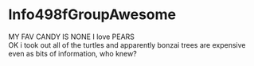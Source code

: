 # Info498fGroupAwesome
MY FAV CANDY IS NONE
I love PEARS
<br>
OK i took out all of the turtles and apparently bonzai trees are expensive even as bits of information, who knew? 
